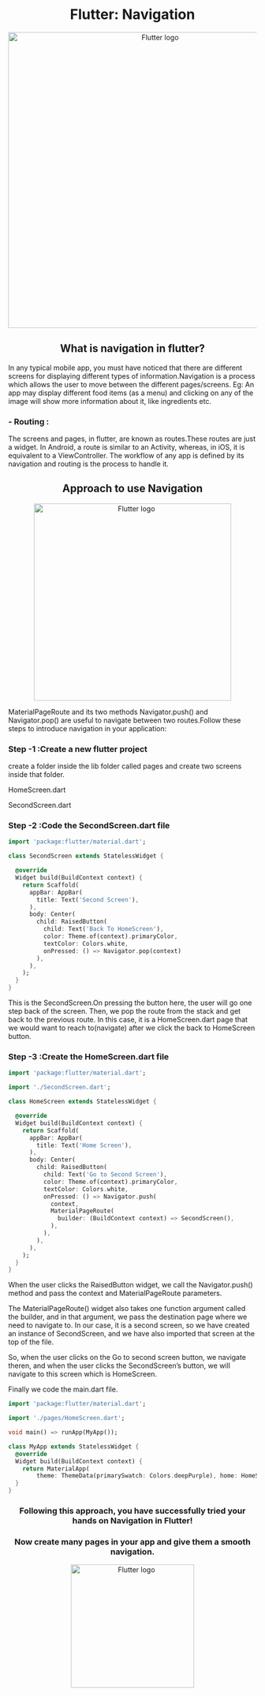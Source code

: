 <h1 align="center"> Flutter: Navigation </h1>
<p align="center">
  <img width="600" src="https://brainsandbeards.com/static/d189b48add3cbd63d126aafb3e81320d/d3ba7/bottom_nav.png" alt="Flutter logo">
</p>
<h2 align="center">What is navigation in flutter?
</h2>
<p>In any typical mobile app, you must have noticed that there are different screens for displaying different types of information.Navigation is a process which allows the user to move between the different pages/screens. Eg: An app may display different food items (as a menu) and clicking on any of the image will show more information about it, like ingredients etc. </p>
<h3 align="left">- Routing :</h3>
<p>The screens and pages, in flutter, are known as routes.These routes are just a widget. In Android, a route is similar to an Activity, whereas, in iOS, it is equivalent to a ViewController.
The workflow of any app is defined by its navigation and routing is the process to handle it.
</p>
<h2 align="center">Approach to use Navigation
</h2>
<p align="center">
  <img width="400" src="https://appdividend.com/wp-content/uploads/2019/01/Flutter-Navigation-Example-Navigate-To-A-New-Screen-And-Back-Tutorial.png" alt="Flutter logo">
</p>
<p>MaterialPageRoute and its two methods Navigator.push() and Navigator.pop() are useful to navigate between two routes.Follow these steps to introduce navigation in your application:</P>
<h3 align="left">Step -1 :Create a new flutter project</h3>
<p>create a folder inside the lib folder called pages and create two screens inside that folder.</P>
<p>HomeScreen.dart</P>
<p>SecondScreen.dart </P>
<h3 align="left">Step -2 :Code the SecondScreen.dart file </h3>

```dart
import 'package:flutter/material.dart';

class SecondScreen extends StatelessWidget {

  @override
  Widget build(BuildContext context) {
    return Scaffold(
      appBar: AppBar(
        title: Text('Second Screen'),
      ),
      body: Center(
        child: RaisedButton(
          child: Text('Back To HomeScreen'),
          color: Theme.of(context).primaryColor,
          textColor: Colors.white,
          onPressed: () => Navigator.pop(context)
        ),
      ),
    );
  }
}
```

This is the SecondScreen.On pressing the button here, the user will go one step back of the screen. Then, we pop the route from the stack and get back to the previous route.
In this case, it is a HomeScreen.dart page that we would want to reach to(navigate) after we click the back to HomeScreen button.


<h3 align="left">Step -3 :Create the HomeScreen.dart file </h3>

```dart
import 'package:flutter/material.dart';

import './SecondScreen.dart';

class HomeScreen extends StatelessWidget {

  @override
  Widget build(BuildContext context) {
    return Scaffold(
      appBar: AppBar(
        title: Text('Home Screen'),
      ),
      body: Center(
        child: RaisedButton(
          child: Text('Go to Second Screen'),
          color: Theme.of(context).primaryColor,
          textColor: Colors.white,
          onPressed: () => Navigator.push(
            context,
            MaterialPageRoute(
              builder: (BuildContext context) => SecondScreen(),
            ),
          ),
        ),
      ),
    );
  }
}
```

<p>When the user clicks the RaisedButton widget, we call the Navigator.push() method and pass the context and MaterialPageRoute parameters.

The MaterialPageRoute() widget also takes one function argument called the builder, and in that argument, we pass the destination page where we need to navigate to. In our case, it is a second screen, so we have created an instance of SecondScreen, and we have also imported that screen at the top of the file.

So, when the user clicks on the Go to second screen button, we navigate theren, and when the user clicks the SecondScreen’s button, we will navigate to this screen which is HomeScreen.

Finally we code the main.dart file.</P>

```dart
import 'package:flutter/material.dart';

import './pages/HomeScreen.dart';

void main() => runApp(MyApp());

class MyApp extends StatelessWidget {
  @override
  Widget build(BuildContext context) {
    return MaterialApp(
        theme: ThemeData(primarySwatch: Colors.deepPurple), home: HomeScreen());
  }
}

```

<h3 align="center">Following this approach, you have successfully tried your hands on Navigation in Flutter!
</h3>

<h3 align="center"> Now create many pages in your app and give them a smooth navigation.
</h3>
           
<p align="center">
  <img width="250" src="https://freepngimg.com/thumb/emoji/47426-8-smiley-hd-free-transparent-image-hd-thumb.png" alt="Flutter logo">
</p>












